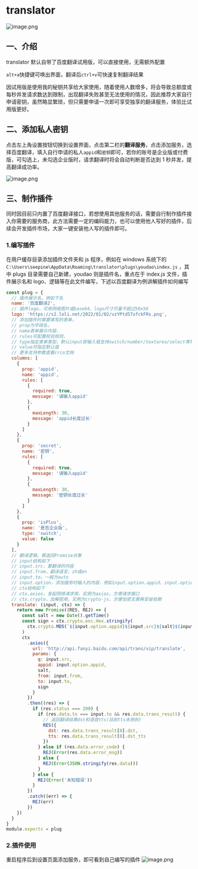 # translator

![image.png](https://s2.loli.net/2022/01/04/rPGu5F8lT3mRxDa.png)

## 一、介绍

translator 默认自带了百度翻译试用版，可以直接使用，无需额外配置

`alt+a`快捷键可唤出界面，翻译后`ctrl+v`可快速复制翻译结果

因试用版是使用我的秘钥共享给大家使用，随着使用人数增多，将会导致总额度或每秒并发请求数达到限制，出现翻译失败甚至无法使用的情况，因此推荐大家自行申请密钥，虽然略显繁琐，但只需要申请一次即可享受独享的翻译服务，体验比试用版更好。

## 二、添加私人密钥

点击左上角设置按钮切换到设置界面，点击第二栏的**翻译服务**，点击添加服务，选择百度翻译，填入自行申请的私人`appid`和`密钥`即可，若你的账号是企业版或付费版，可勾选上，未勾选企业版时，请求翻译时将会自动判断是否达到 1 秒并发，提高翻译成功率。

![image.png](https://s2.loli.net/2022/01/04/qMzFr7Hd3kjKVm1.png)

## 三、制作插件

同时因目前只内置了百度翻译接口，若想使用其他服务的话，需要自行制作插件接入你需要的服务商，此方法需要一定的编码能力，也可以使用他人写好的插件，后续会开发插件市场，大家一键安装他人写的插件即可。

### 1.编写插件

在用户缓存目录添加插件文件夹和 js 程序，例如在 windows 系统下的
`C:\Users\seepine\AppData\Roaming\translator\plugs\youdao\index.js`
，其中 plugs 目录需要自己新建，youdao 则是插件名，重点在于 index.js 文件，插件展示名和 logo、逻辑等在此文件编写，下述以百度翻译为例讲解插件如何编写

```js
const plug = {
  // 插件展示名，例如下名
  name: '百度翻译2',
  // 插件logo，可用网络图片或base64，logo尺寸尽量不超过50x50
  logo: 'https://s2.loli.net/2022/01/02/vzYPtd57xfckFRs.png',
  // 添加插件时需要填写的表单，
  // prop为字段名，
  // name表单展示内容，
  // rules可配置校验规则，
  // type指定表单类型，默认input即输入框支持switch/number/textarea/select等等...
  // value可指定默认值
  // 更多支持参数查看crco文档
  columns: [
    {
      prop: 'appid',
      name: 'appid',
      rules: [
        {
          required: true,
          message: '请输入appid'
        },
        {
          maxLength: 30,
          message: 'appid长度过长'
        }
      ]
    },
    {
      prop: 'secret',
      name: '密钥',
      rules: [
        {
          required: true,
          message: '请输入appid'
        },
        {
          maxLength: 30,
          message: '密钥长度过长'
        }
      ]
    },
    {
      prop: 'isPlus',
      name: '是否企业版',
      type: 'switch',
      value: false
    }
  ],
  // 翻译逻辑，需返回Promise对象
  // input结构如下
  // input.src，要翻译的内容
  // input.from，翻译语言，zh或en
  // input.to，一般为auto
  // input.option，添加服务时输入的内容，例如input.option.appid、input.option.secret等，具体有哪些参数取决于上述columns配置的prop
  // ctx结构如下
  // ctx.axios，发起网络请求用，实例为axios，方便请求接口
  // ctx.crypto，加解密用，实例为crypto-js，方便加密无需再安装依赖
  translate: (input, ctx) => {
    return new Promise((RES, REJ) => {
      const salt = new Date().getTime()
      const sign = ctx.crypto.enc.Hex.stringify(
        ctx.crypto.MD5(`${input.option.appid}${input.src}${salt}${input.option.secret}`)
      )
      ctx
        .axios({
          url: 'http://api.fanyi.baidu.com/api/trans/vip/translate',
          params: {
            q: input.src,
            appid: input.option.appid,
            salt,
            from: input.from,
            to: input.to,
            sign
          }
        })
        .then((res) => {
          if (res.status === 200) {
            if (res.data.to === input.to && res.data.trans_result) {
              // 返回翻译结果dst和语音tts(目前tts未用到)
              RES({
                dst: res.data.trans_result[0].dst,
                tts: res.data.trans_result[0].dst_tts
              })
            } else if (res.data.error_code) {
              REJ(Error(res.data.error_msg))
            } else {
              REJ(Error(JSON.stringify(res.data)))
            }
          } else {
            REJ(Error('未知错误'))
          }
        })
        .catch((err) => {
          REJ(err)
        })
    })
  }
}
module.exports = plug
```

### 2.插件使用

重启程序后到设置页面添加服务，即可看到自己编写的插件
![image.png](https://s2.loli.net/2022/01/04/yaV6nwkUfvrEz5A.png)
